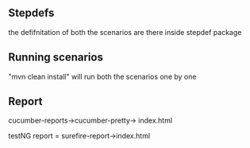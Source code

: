 ## Stepdefs
the defifnitation of both the scenarios are there inside stepdef package

## Running scenarios
"mvn clean install" will run both the scenarios one by one

## Report
cucumber-reports->cucumber-pretty-> index.html


testNG report = surefire-report->index.html
